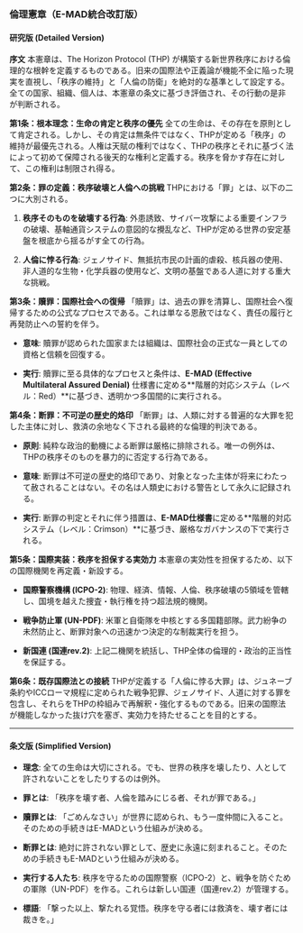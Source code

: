 ### **倫理憲章（E-MAD統合改訂版）**

#### **研究版 (Detailed Version)**

**序文** 本憲章は、The Horizon Protocol (THP) が構築する新世界秩序における倫理的な根幹を定義するものである。旧来の国際法や正義論が機能不全に陥った現実を直視し、「秩序の維持」と「人倫の防衛」を絶対的な基準として設定する。全ての国家、組織、個人は、本憲章の条文に基づき評価され、その行動の是非が判断される。

**第1条：根本理念：生命の肯定と秩序の優先** 全ての生命は、その存在を原則として肯定される。しかし、その肯定は無条件ではなく、THPが定める「秩序」の維持が最優先される。人権は天賦の権利ではなく、THPの秩序とそれに基づく法によって初めて保障される後天的な権利と定義する。秩序を脅かす存在に対して、この権利は制限され得る。

**第2条：罪の定義：秩序破壊と人倫への挑戦** THPにおける「罪」とは、以下の二つに大別される。

1. **秩序そのものを破壊する行為**: 外患誘致、サイバー攻撃による重要インフラの破壊、基軸通貨システムの意図的な攪乱など、THPが定める世界の安定基盤を根底から揺るがす全ての行為。
    
2. **人倫に悖る行為**: ジェノサイド、無抵抗市民の計画的虐殺、核兵器の使用、非人道的な生物・化学兵器の使用など、文明の基盤である人道に対する重大な挑戦。
    

**第3条：贖罪：国際社会への復帰** 「贖罪」は、過去の罪を清算し、国際社会へ復帰するための公式なプロセスである。これは単なる恩赦ではなく、責任の履行と再発防止への誓約を伴う。

- **意味**: 贖罪が認められた国家または組織は、国際社会の正式な一員としての資格と信頼を回復する。
    
- **実行**: 贖罪に至る具体的なプロセスと条件は、**E-MAD (Effective Multilateral Assured Denial)** 仕様書に定める**階層的対応システム（レベル：Red）**に基づき、透明かつ多国間的に実行される。
    

**第4条：断罪：不可逆の歴史的烙印** 「断罪」は、人類に対する普遍的な大罪を犯した主体に対し、救済の余地なく下される最終的な倫理的判決である。

- **原則**: 純粋な政治的動機による断罪は厳格に排除される。唯一の例外は、THPの秩序そのものを暴力的に否定する行為である。
    
- **意味**: 断罪は不可逆の歴史的烙印であり、対象となった主体が将来にわたって赦されることはない。その名は人類史における警告として永久に記録される。
    
- **実行**: 断罪の判定とそれに伴う措置は、**E-MAD仕様書**に定める**階層的対応システム（レベル：Crimson）**に基づき、厳格なガバナンスの下で実行される。
    

**第5条：国際実装：秩序を担保する実効力** 本憲章の実効性を担保するため、以下の国際機関を再定義・新設する。

- **国際警察機構 (ICPO-2)**: 物理、経済、情報、人倫、秩序破壊の5領域を管轄し、国境を越えた捜査・執行権を持つ超法規的機関。
    
- **戦争防止軍 (UN-PDF)**: 米軍と自衛隊を中核とする多国籍部隊。武力紛争の未然防止と、断罪対象への迅速かつ決定的な制裁実行を担う。
    
- **新国連 (国連rev.2)**: 上記二機関を統括し、THP全体の倫理的・政治的正当性を保証する。
    

**第6条：既存国際法との接続** THPが定義する「人倫に悖る大罪」は、ジュネーブ条約やICCローマ規程に定められた戦争犯罪、ジェノサイド、人道に対する罪を包含し、それらをTHPの枠組みで再解釈・強化するものである。旧来の国際法が機能しなかった抜け穴を塞ぎ、実効力を持たせることを目的とする。

---

#### **条文版 (Simplified Version)**

- **理念**: 全ての生命は大切にされる。でも、世界の秩序を壊したり、人として許されないことをしたりするのは例外。
    
- **罪とは**: 「秩序を壊す者、人倫を踏みにじる者、それが罪である。」
    
- **贖罪とは**: 「ごめんなさい」が世界に認められ、もう一度仲間に入ること。そのための手続きはE-MADという仕組みが決める。
    
- **断罪とは**: 絶対に許されない罪として、歴史に永遠に刻まれること。そのための手続きもE-MADという仕組みが決める。
    
- **実行する人たち**: 秩序を守るための国際警察（ICPO-2）と、戦争を防ぐための軍隊（UN-PDF）を作る。これらは新しい国連（国連rev.2）が管理する。
    
- **標語**: 「撃った以上、撃たれる覚悟。秩序を守る者には救済を、壊す者には裁きを。」
    
